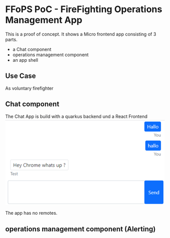# FFoPS PoC - FireFighting Operations Management App

This is a proof of concept. It shows a Micro frontend app consisting of 3 parts.

- a Chat component
- operations management component
- an app shell

## Use Case

As voluntary firefighter

## Chat component

The Chat App is build with a quarkus backend und a React Frontend
![chat UI](images/chat/chat.png "Chat UI")

The app has no remotes.

## operations management component (Alerting)
